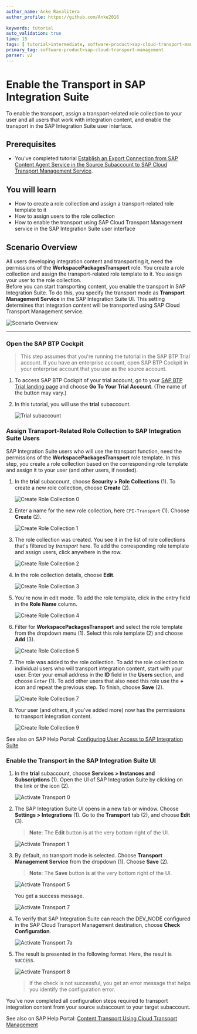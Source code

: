 ```yaml
---
author_name: Anke Ravalitera
author_profile: https://github.com/Anke2016 
  
keywords: tutorial
auto_validation: true
time: 15
tags: [ tutorial>intermediate, software-product>sap-cloud-transport-management, software-product>sap-content-agent-service, software-product>sap-integration-suite ]
primary_tag: software-product>sap-cloud-transport-management
parser: v2
---
```

# Enable the Transport in SAP Integration Suite

<!-- description --> To enable the transport, assign a transport-related role collection to your user and all users that work with integration content, and enable the transport in the SAP Integration Suite user interface.

## Prerequisites

   - You've completed tutorial [Establish an Export Connection from SAP Content Agent Service in the Source Subaccount to SAP Cloud Transport Management Service](btp-transport-management-cpi-05-create-ctms-destination).

## You will learn
   - How to create a role collection and assign a transport-related role template to it
   - How to assign users to the role collection
   - How to enable the transport using SAP Cloud Transport Management service in the SAP Integration Suite user interface
   

## Scenario Overview

All users developing integration content and transporting it, need the permissions of the **WorkspacePackagesTransport** role. You create a role collection and assign the transport-related role template to it. You assign your user to the role collection.  
Before you can start transporting content, you enable the transport in SAP Integration Suite. To do this, you specify the transport mode as **Transport Management Service** in the SAP Integration Suite UI. This setting determines that integration content will be transported using SAP Cloud Transport Management service.   

   ![Scenario Overview](screenshots/ov-enable-transport.png)

---

### Open the SAP BTP Cockpit

>This step assumes that you're running the tutorial in the SAP BTP Trial account. If you have an enterprise account, open SAP BTP Cockpit in your enterprise account that you use as the source account. 

1. To access SAP BTP Cockpit of your trial account, go to your [SAP BTP Trial landing page](https://account.hanatrial.ondemand.com/trial/#/home/trial) and choose **Go To Your Trial Account**. (The name of the button may vary.)
   
2. In this tutorial, you will use the **trial** subaccount.

    ![Trial subaccount](screenshots/CreatecTMSDest-03a.png)

### Assign Transport-Related Role Collection to SAP Integration Suite Users

SAP Integration Suite users who will use the transport function, need the permissions of the **WorkspacePackagesTransport** role template. In this step, you create a role collection based on the corresponding role template and assign it to your user (and other users, if needed).  

1. In the **trial** subaccount, choose **Security > Role Collections** (1). To create a new role collection, choose **Create** (2).

    ![Create Role Collection 0](screenshots/CreateRole-00.png)

2. Enter a name for the new role collection, here `CPI-Transport` (1). Choose **Create** (2).

    ![Create Role Collection 1](screenshots/CreateRole-01.png)

3. The role collection was created. You see it in the list of role collections that's filtered by *transport* here. To add the corresponding role template and assign users, click anywhere in the row. 

    ![Create Role Collection 2](screenshots/CreateRole-02.png)

4.  In the role collection details, choose **Edit**.

    ![Create Role Collection 3](screenshots/CreateRole-03.png)
 
5.  You're now in edit mode. To add the role template, click in the entry field in the **Role Name** column.

    ![Create Role Collection 4](screenshots/CreateRole-04.png)

6.  Filter for **WorkspacePackagesTransport** and select the role template from the dropdown menu (1). Select this role template (2) and choose **Add** (3).

    ![Create Role Collection 5](screenshots/CreateRole-05.png)

8.  The role was added to the role collection. To add the role collection to individual users who will transport integration content, start with your user. Enter your email address in the **ID** field in the **Users** section, and choose `Enter` (1). To add other users that also need this role use the **+** icon and repeat the previous step. To finish, choose **Save** (2). 

    ![Create Role Collection 7](screenshots/CreateRole-07.png)

9.  Your user (and others, if you've added more) now has the permissions to transport integration content.

    ![Create Role Collection 9](screenshots/CreateRole-09.png)

See also on SAP Help Portal: [Configuring User Access to SAP Integration Suite](https://help.sap.com/docs/SAP_INTEGRATION_SUITE/51ab953548be4459bfe8539ecaeee98d/2c6214a3228e4b4cba207f49fda92ed4.html)

### Enable the Transport in the SAP Integration Suite UI

1. In the **trial** subaccount, choose **Services > Instances and Subscriptions** (1). Open the UI of SAP Integration Suite by clicking on the link or the icon (2).

    ![Activate Transport 0](screenshots/ActivateTransport-00.png)

2. The SAP Integration Suite UI opens in a new tab or window. Choose **Settings > Integrations** (1). Go to the **Transport** tab (2), and choose **Edit** (3).
    
    >**Note**: The **Edit** button is at the very bottom right of the UI.  

    ![Activate Transport 1](screenshots/ActivateTransport-01.png)

3. By default, no transport mode is selected. Choose **Transport Management Service** from the dropdown (1). Choose **Save** (2).  
    
    >**Note**: The **Save** button is at the very bottom right of the UI.  

    ![Activate Transport 5](screenshots/ActivateTransport-06.png)

    You get a success message.

    ![Activate Transport 7](screenshots/ActivateTransport-07.png)

4. To verify that SAP Integration Suite can reach the DEV_NODE configured in the SAP Cloud Transport Management destination, choose **Check Configuration**.

    ![Activate Transport 7a](screenshots/ActivateTransport-07a.png)

5. The result is presented in the following format. Here, the result is `SUCCESS`. 
   
    ![Activate Transport 8](screenshots/ActivateTransport-08.png)

    >If the check is not successful, you get an error message that helps you identify the configuration error.

You've now completed all configuration steps required to transport integration content from your source subaccount to your target subaccount. 

See also on SAP Help Portal: [Content Transport Using Cloud Transport Management](https://help.sap.com/docs/SAP_INTEGRATION_SUITE/51ab953548be4459bfe8539ecaeee98d/d458b172b98d4112a08499541fddfc54.html)
